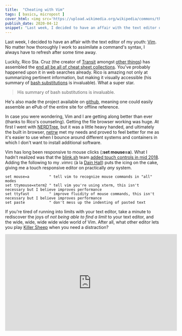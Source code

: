 ```yaml
---
title:  "Cheating with Vim"
tags: [ basics, micropost ]
cover_html: <img src='https://upload.wikimedia.org/wikipedia/commons/thumb/9/9f/Vimlogo.svg/256px-Vimlogo.svg.png' />
publish_date: 2020-04-12
snippet: "Last week, I decided to have an affair with the text editor of my youth: Vim. No matter how thoroughly I work to assimilate a command's syntax, I always have to refresh after some time away."
---
```


 Last week, I decided to have an affair with the text editor of my youth: [Vim](https://devhints.io/vim). No matter how thoroughly I work to assimilate a command's syntax, I always have to refresh after some time away.

Luckily, Rico Sta. Cruz (the creator of [Transit](http://ricostacruz.com/jquery.transit/) amongst [other things](https://github.com/rstacruz)) has assembled the [end all be all of cheat sheet collections](https://devhints.io/). You've probably happened upon it in web searches already. Rico is amazing not only at summarizing pertinent information, but making it visually accessible (his summary of [bash substitutions](https://devhints.io/bash#substitution) is invaluable). What a super star.

> His summary of bash substitutions is invaluable.


He's also made the project available on [github](https://github.com/rstacruz/cheatsheets), meaning one could easily assemble an ePub of the entire site for offline reference.



In case you were wondering, Vim and I are getting along better than ever (thanks to Rico's counseling). Getting the file browser working was huge. At first I went with [NERDTree](https://github.com/preservim/nerdtree), but it was a little heavy handed, and ultimately the built in browser, [netrw](https://shapeshed.com/vim-netrw/) met my needs and proved to feel better for me as it's easier to use when I bounce around different systems and containers in which I don't want to install additional software.

Vim has long been responsive to mouse clicks (**:set mouse=a**). What I hadn't realized was that the [blink.sh](/its-terminal) team [added touch controls in mid 2018](https://github.com/blinksh/blink/issues/395). Adding the following to my .vimrc (à la [Dain Hall](http://www.dainger.us/blog_posts/using-your-mouse-in-vim)) puts the icing on the cake, giving me a touch responsive editor on practically *any* system.

```vim
set mouse=a         " tell vim to recognize mouse commands in "all" modes
set ttymouse=xterm2 " tell vim you're using xterm, this isn't necessary but I believe improves performance
set ttyfast         " improve fluidity of mouse commands, this isn't necessary but I believe improves performance
set paste           " don't mess up the indenting of pasted text
```

If you're tired of running into limits with your text editor, take a minute to rediscover the joys of *not being able to find a limit* to your text editor, and the wide, wide, wide wide wide world of Vim. After all, what other editor lets you play [Killer Sheep](https://github.com/vim/killersheep) when you need a distraction?

<iframe width="560" height="315" src="https://www.youtube.com/embed/UqvvRxqu_eg" loading="lazy" frameborder="0" allow="accelerometer; autoplay; encrypted-media; gyroscope; picture-in-picture" allowfullscreen></iframe>
